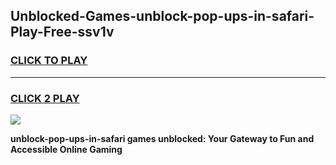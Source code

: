 
## Unblocked-Games-unblock-pop-ups-in-safari-Play-Free-ssv1v
<h3>
<a href="https://premium76.site?title=unblock-pop-ups-in-safari&ref=23A">CLICK TO PLAY</a></h3>
<hr>

<h3>
<a href="https://premium76.site?title=unblock-pop-ups-in-safari&ref=23A">CLICK 2 PLAY</a>
  
</h3>

<a href="https://premium76.site?title=unblock-pop-ups-in-safari&ref=23A"><img src="https://clearcache.store/games.png"></a>


**unblock-pop-ups-in-safari games unblocked: Your Gateway to Fun and Accessible Online Gaming**
